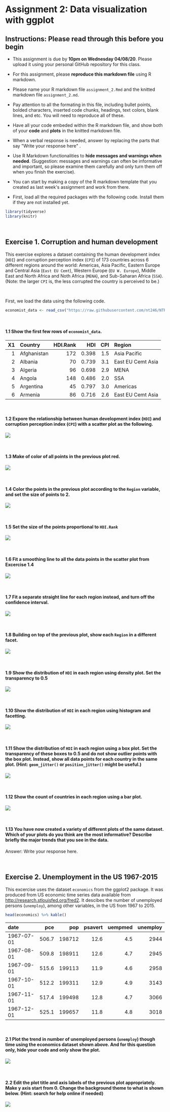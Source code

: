 Assignment 2: Data visualization with ggplot
================

Instructions: Please read through this before you begin
-------------------------------------------------------

-   This assignment is due by **10pm on Wednesday 04/08/20**. Please upload it using your personal GitHub repository for this class.

-   For this assignment, please **reproduce this markdown file** using R markdown.

-   Please name your R markdown file `assignment_2.Rmd` and the knitted markdown file `assignment_2.md`.

-   Pay attention to all the formating in this file, including bullet points, bolded characters, inserted code chunks, headings, text colors, blank lines, and etc. You will need to reproduce all of these.

-   Have all your code embeded within the R markdown file, and show both of your **code** and **plots** in the knitted markdown file.

-   When a verbal response is needed, answer by replacing the parts that say "Write your response here" .

-   Use R Markdown functionalities to **hide messages and warnings when needed**. (Suggestion: messages and warnings can often be informative and important, so please examine them carefully and only turn them off when you finish the exercise).

-   You can start by making a copy of the R markdown template that you created as last week's assignment and work from there.

-   First, load all the required packages with the following code. Install them if they are not installed yet.

``` r
library(tidyverse)
library(knitr)
```

<br>

Exercise 1. Corruption and human development
--------------------------------------------

This exercise explores a dataset containing the human development index (`HDI`) and corruption perception index (`CPI`) of 173 countries across 6 different regions around the world: Americas, Asia Pacific, Eastern Europe and Central Asia (`East EU Cemt`), Western Europe (`EU W. Europe`), Middle East and North Africa and Noth Africa (`MENA`), and Sub-Saharan Africa (`SSA`). (Note: the larger `CPI` is, the less corrupted the country is perceived to be.)

<br>

First, we load the data using the following code.

``` r
economist_data <- read_csv("https://raw.githubusercontent.com/nt246/NTRES6940-data-science/master/datasets/EconomistData.csv")
```

<br>

#### 1.1 Show the first few rows of `economist_data`.

|   X1| Country     |  HDI.Rank|    HDI|  CPI| Region            |
|----:|:------------|---------:|------:|----:|:------------------|
|    1| Afghanistan |       172|  0.398|  1.5| Asia Pacific      |
|    2| Albania     |        70|  0.739|  3.1| East EU Cemt Asia |
|    3| Algeria     |        96|  0.698|  2.9| MENA              |
|    4| Angola      |       148|  0.486|  2.0| SSA               |
|    5| Argentina   |        45|  0.797|  3.0| Americas          |
|    6| Armenia     |        86|  0.716|  2.6| East EU Cemt Asia |

<br>

#### 1.2 Expore the relationship between human development index (`HDI`) and corruption perception index (`CPI`) with a scatter plot as the following.

![](assignment_2_files/figure-markdown_github/unnamed-chunk-4-1.png)

<br>

#### 1.3 Make of color of all points in the previous plot red.

![](assignment_2_files/figure-markdown_github/unnamed-chunk-5-1.png)

<br>

#### 1.4 Color the points in the previous plot according to the `Region` variable, and set the size of points to 2.

![](assignment_2_files/figure-markdown_github/unnamed-chunk-6-1.png)

<br>

#### 1.5 Set the size of the points proportional to `HDI.Rank`

![](assignment_2_files/figure-markdown_github/unnamed-chunk-7-1.png)

<br>

#### 1.6 Fit a **smoothing line** to **all** the data points in the scatter plot from Excercise 1.4

![](assignment_2_files/figure-markdown_github/unnamed-chunk-8-1.png)

<br>

#### 1.7 Fit a separate **straight line** for **each region** instead, and turn off the confidence interval.

![](assignment_2_files/figure-markdown_github/unnamed-chunk-9-1.png)

<br>

#### 1.8 Building on top of the previous plot, show each `Region` in a different facet.

![](assignment_2_files/figure-markdown_github/unnamed-chunk-10-1.png)

<br>

#### 1.9 Show the distribution of `HDI` in each region using density plot. Set the transparency to 0.5

![](assignment_2_files/figure-markdown_github/unnamed-chunk-11-1.png)

<br>

#### 1.10 Show the distribution of `HDI` in each region using histogram and facetting.

![](assignment_2_files/figure-markdown_github/unnamed-chunk-12-1.png)

<br>

#### 1.11 Show the distribution of `HDI` in each region using a box plot. Set the transparency of these boxes to 0.5 and do not show outlier points with the box plot. Instead, show all data points for each country in the same plot. (Hint: `geom_jitter()` or `position_jitter()` might be useful.)

![](assignment_2_files/figure-markdown_github/unnamed-chunk-13-1.png)

<br>

#### 1.12 Show the count of countries in each region using a bar plot.

![](assignment_2_files/figure-markdown_github/unnamed-chunk-14-1.png)

<br>

#### 1.13 You have now created a variety of different plots of the same dataset. Which of your plots do you think are the most informative? Describe briefly the major trends that you see in the data.

Answer: Write your response here.

<br>

Exercise 2. Unemployment in the US 1967-2015
--------------------------------------------

This excercise uses the dataset `economics` from the ggplot2 package. It was produced from US economic time series data available from <http://research.stlouisfed.org/fred2>. It descibes the number of unemployed persons (`unemploy`), among other variables, in the US from 1967 to 2015.

``` r
head(economics) %>% kable()
```

| date       |    pce|     pop|  psavert|  uempmed|  unemploy|
|:-----------|------:|-------:|--------:|--------:|---------:|
| 1967-07-01 |  506.7|  198712|     12.6|      4.5|      2944|
| 1967-08-01 |  509.8|  198911|     12.6|      4.7|      2945|
| 1967-09-01 |  515.6|  199113|     11.9|      4.6|      2958|
| 1967-10-01 |  512.2|  199311|     12.9|      4.9|      3143|
| 1967-11-01 |  517.4|  199498|     12.8|      4.7|      3066|
| 1967-12-01 |  525.1|  199657|     11.8|      4.8|      3018|

<br>

#### 2.1 Plot the trend in number of unemployed persons (`unemploy`) though time using the economics dataset shown above. And for this question only, **hide your code and only show the plot**.

![](assignment_2_files/figure-markdown_github/unnamed-chunk-16-1.png)

<br>

#### 2.2 Edit the plot title and axis labels of the previous plot appropriately. Make y axis start from 0. Change the background theme to what is shown below. (Hint: search for help online if needed)

![](assignment_2_files/figure-markdown_github/unnamed-chunk-17-1.png)

<br>
